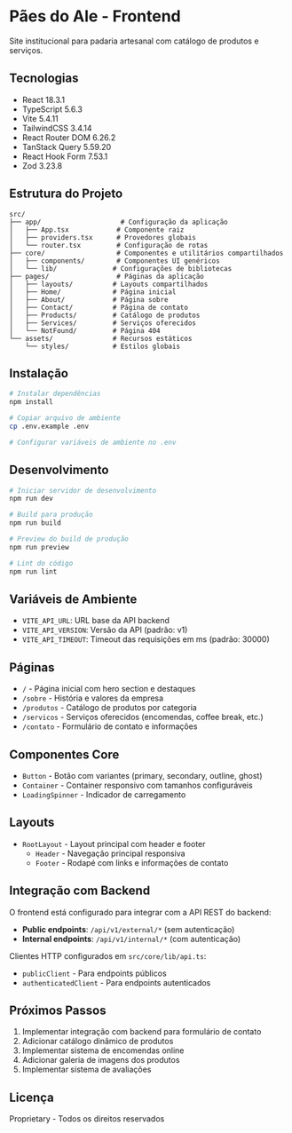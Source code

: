 # Pães do Ale - Frontend

Site institucional para padaria artesanal com catálogo de produtos e serviços.

## Tecnologias

- React 18.3.1
- TypeScript 5.6.3
- Vite 5.4.11
- TailwindCSS 3.4.14
- React Router DOM 6.26.2
- TanStack Query 5.59.20
- React Hook Form 7.53.1
- Zod 3.23.8

## Estrutura do Projeto

```
src/
├── app/                    # Configuração da aplicação
│   ├── App.tsx            # Componente raiz
│   ├── providers.tsx      # Provedores globais
│   └── router.tsx         # Configuração de rotas
├── core/                  # Componentes e utilitários compartilhados
│   ├── components/        # Componentes UI genéricos
│   └── lib/              # Configurações de bibliotecas
├── pages/                 # Páginas da aplicação
│   ├── layouts/          # Layouts compartilhados
│   ├── Home/             # Página inicial
│   ├── About/            # Página sobre
│   ├── Contact/          # Página de contato
│   ├── Products/         # Catálogo de produtos
│   ├── Services/         # Serviços oferecidos
│   └── NotFound/         # Página 404
└── assets/               # Recursos estáticos
    └── styles/           # Estilos globais
```

## Instalação

```bash
# Instalar dependências
npm install

# Copiar arquivo de ambiente
cp .env.example .env

# Configurar variáveis de ambiente no .env
```

## Desenvolvimento

```bash
# Iniciar servidor de desenvolvimento
npm run dev

# Build para produção
npm run build

# Preview do build de produção
npm run preview

# Lint do código
npm run lint
```

## Variáveis de Ambiente

- `VITE_API_URL`: URL base da API backend
- `VITE_API_VERSION`: Versão da API (padrão: v1)
- `VITE_API_TIMEOUT`: Timeout das requisições em ms (padrão: 30000)

## Páginas

- `/` - Página inicial com hero section e destaques
- `/sobre` - História e valores da empresa
- `/produtos` - Catálogo de produtos por categoria
- `/servicos` - Serviços oferecidos (encomendas, coffee break, etc.)
- `/contato` - Formulário de contato e informações

## Componentes Core

- `Button` - Botão com variantes (primary, secondary, outline, ghost)
- `Container` - Container responsivo com tamanhos configuráveis
- `LoadingSpinner` - Indicador de carregamento

## Layouts

- `RootLayout` - Layout principal com header e footer
  - `Header` - Navegação principal responsiva
  - `Footer` - Rodapé com links e informações de contato

## Integração com Backend

O frontend está configurado para integrar com a API REST do backend:

- **Public endpoints**: `/api/v1/external/*` (sem autenticação)
- **Internal endpoints**: `/api/v1/internal/*` (com autenticação)

Clientes HTTP configurados em `src/core/lib/api.ts`:
- `publicClient` - Para endpoints públicos
- `authenticatedClient` - Para endpoints autenticados

## Próximos Passos

1. Implementar integração com backend para formulário de contato
2. Adicionar catálogo dinâmico de produtos
3. Implementar sistema de encomendas online
4. Adicionar galeria de imagens dos produtos
5. Implementar sistema de avaliações

## Licença

Proprietary - Todos os direitos reservados